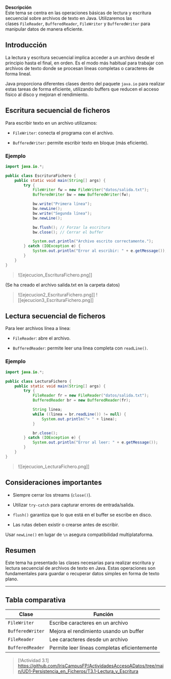 **Descripción**  
Este tema se centra en las operaciones básicas de lectura y escritura secuencial sobre archivos de texto en Java. Utilizaremos las clases `FileReader`, `BufferedReader`, `FileWriter` y `BufferedWriter` para manipular datos de manera eficiente.

## Introducción

La lectura y escritura secuencial implica acceder a un archivo desde el principio hasta el final, en orden. Es el modo más habitual para trabajar con archivos de texto donde se procesan líneas completas o caracteres de forma lineal.

Java proporciona diferentes clases dentro del paquete `java.io` para realizar estas tareas de forma eficiente, utilizando buffers que reducen el acceso físico al disco y mejoran el rendimiento.

## Escritura secuencial de ficheros

Para escribir texto en un archivo utilizamos:

- `FileWriter`: conecta el programa con el archivo.
    
- `BufferedWriter`: permite escribir texto en bloque (más eficiente).

### Ejemplo

```java
import java.io.*;

public class EscrituraFichero {
    public static void main(String[] args) {
        try {
            FileWriter fw = new FileWriter("datos/salida.txt");
            BufferedWriter bw = new BufferedWriter(fw);

            bw.write("Primera línea");
            bw.newLine();
            bw.write("Segunda línea");
            bw.newLine();

            bw.flush(); // Forzar la escritura
            bw.close(); // Cerrar el buffer

            System.out.println("Archivo escrito correctamente.");
        } catch (IOException e) {
            System.out.println("Error al escribir: " + e.getMessage());
        }
    }
}
```

> ![[ejecucion_EscrituraFichero.png]]

(Se ha creado el archivo salida.txt en la carpeta datos)

> ![[ejecucion2_EscrituraFichero.png]]         ![[ejecucion3_EscrituraFichero.png]]

## Lectura secuencial de ficheros

Para leer archivos línea a línea:

- `FileReader`: abre el archivo.
    
- `BufferedReader`: permite leer una línea completa con `readLine()`.

### Ejemplo

```java
import java.io.*;

public class LecturaFichero {
    public static void main(String[] args) {
        try {
            FileReader fr = new FileReader("datos/salida.txt");
            BufferedReader br = new BufferedReader(fr);

            String linea;
            while ((linea = br.readLine()) != null) {
                System.out.println("> " + linea);
            }

            br.close();
        } catch (IOException e) {
            System.out.println("Error al leer: " + e.getMessage());
        }
    }
}
```

> ![[ejecucion_LecturaFichero.png]]

## Consideraciones importantes

- Siempre cerrar los streams (`close()`).
    
- Utilizar `try-catch` para capturar errores de entrada/salida.
    
- `flush()` garantiza que lo que está en el buffer se escribe en disco.
    
- Las rutas deben existir o crearse antes de escribir.

Usar `newLine()` en lugar de `\n` asegura compatibilidad multiplataforma.

## Resumen

Este tema ha presentado las clases necesarias para realizar escritura y lectura secuencial de archivos de texto en Java. Estas operaciones son fundamentales para guardar o recuperar datos simples en forma de texto plano.

---
## Tabla comparativa

|Clase|Función|
|---|---|
|`FileWriter`|Escribe caracteres en un archivo|
|`BufferedWriter`|Mejora el rendimiento usando un buffer|
|`FileReader`|Lee caracteres desde un archivo|
|`BufferedReader`|Permite leer líneas completas eficientemente|

> [!Actividad 3.1]
> https://github.com/IrisCampusFP/ActividadesAccesoADatos/tree/main/UD1-Persistencia_en_Ficheros/T3.1-Lectura_y_Escritura